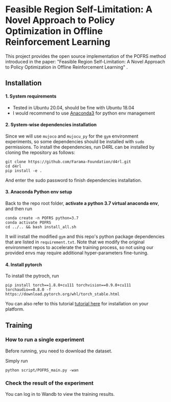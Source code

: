 Feasible Region Self-Limitation: A Novel Approach to Policy Optimization in Offline Reinforcement Learning
==================================
This project provides the open source implementation of the POFRS method introduced in the paper: "Feasible Region Self-Limitation: A Novel Approach to Policy Optimization in Offline Reinforcement Learning" . 

## Installation
#### 1. System requirements
- Tested in Ubuntu 20.04, should be fine with Ubuntu 18.04
- I would recommend to use [Anaconda3](https://docs.anaconda.com/anaconda/install/) for python env management

#### 2. System-wise dependencies installation
Since we will use `mujoco` and `mujocu_py` for the `gym` environment experiments, so some dependencies should be installed with `sudo` permissions. To install the dependencies, run
D4RL can be installed by cloning the repository as follows:
```
git clone https://github.com/Farama-Foundation/d4rl.git
cd d4rl
pip install -e .
```
And enter the sudo password to finish dependencies installation.

#### 3. Anaconda Python env setup
Back to the repo root folder, **activate a python 3.7 virtual anaconda env**, and then run
```
conda create -n POFRS python=3.7
conda activate POFRS
cd ../.. && bash install_all.sh
```
It will install the modified `gym` and this repo's python package dependencies that are listed in `requirement.txt`.  Note that we modify the original environment repos to accelerate the training process, so not using our provided envs may require additional hyper-parameters fine-tuning.

#### 4. Install pytorch
To install the pytroch, run 
```
pip install torch==1.8.0+cu111 torchvision==0.9.0+cu111 torchaudio==0.8.0 -f https://download.pytorch.org/whl/torch_stable.html
```
You can also refer to this tutorial [tutorial here](https://pytorch.org/get-started/locally/) for installation on your platform.

## Training
### How to run a single experiment
Before running, you need to download the dataset. 

Simply run
```
python script/POFRS_main.py -wan
```

### Check the result of the experiment
You can log in to Wandb to view the training results.

